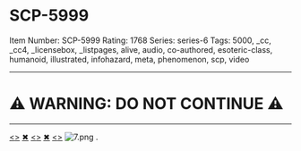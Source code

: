 # SCP-5999
Item Number: SCP-5999
Rating: 1768
Series: series-6
Tags: 5000, _cc, _cc4, _licensebox, _listpages, alive, audio, co-authored, esoteric-class, humanoid, illustrated, infohazard, meta, phenomenon, scp, video

---

# ⚠ WARNING: DO NOT CONTINUE ⚠
* * *
[<<ACCESS VIA REMOTE TERMINAL>>](javascript:;)
[✖](javascript:;)
[<<ACCESS VIA REMOTE TERMINAL>>](javascript:;)
[✖](javascript:;)
[<<ACCESS IN REDUCED FORMAT>>](/scp-5999/offset/1)
![7.png](https://scp-wiki.wdfiles.com/local--files/scp-5999/7.png)
.